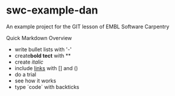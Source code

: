 # swc-example-dan
An example project for the GIT lesson of EMBL Software Carpentry

Quick Markdown Overview

- write bullet lists with '-'
- create**bold tect** with **
- create *italic*
- include [links](https://embl.de) with [] and ()
- do a trial 
- see how it works
- type ´code´ with backticks
